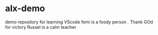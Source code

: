 # alx-demo
demo repository for learning VScode
femi is a foody person . Thank GOd for victory
Russel is a calm teacher